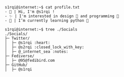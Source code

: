 ```
s1rqi@internet:~$ cat profile.txt 
- 👋 | Hi, I'm @s1rqi ! 
- ✨ | I'm interested in design 🎨 and programming 🔨 
- 🌱 | I’m currently learning python 🐍 

s1rqi@internet:~$ tree ./Socials  
./Socials/  
├─ Twitter/  
│  ├─ @s1rqi :heart:  
│  ├─ @s2rqi :closed_lock_with_key:  
│  ├─ @_internet_sea :notes:  
├─ Fediverse/  
│  ├─ @95@fedibird.com  
├─ GitHub/  
│  ├─ @s1rqi  
```
<!---
s1rqi/s1rqi is a ✨ special ✨ repository because its `README.md` (this file) appears on your GitHub profile.
You can click the Preview link to take a look at your changes.
--->
